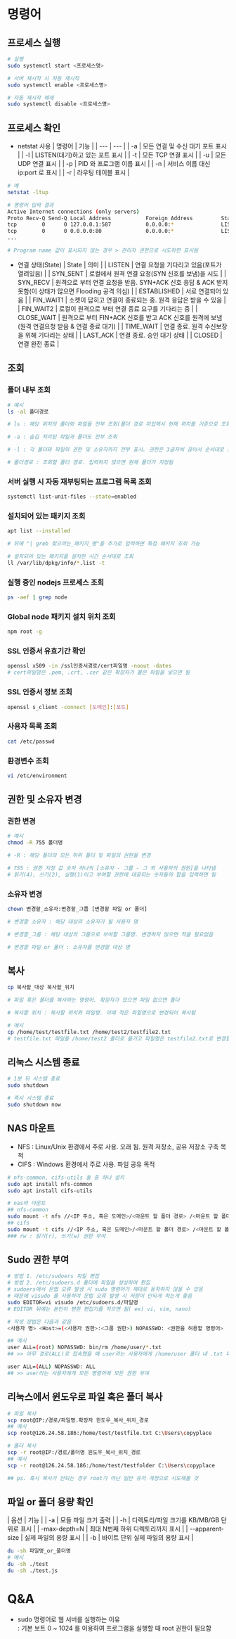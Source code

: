 # 명령어

## 프로세스 실행
```bash
# 실행
sudo systemctl start <프로세스명>

# 서버 재시작 시 자동 재시작
sudo systemctl enable <프로세스명>

# 자동 재시작 해제
sudo systemctl disable <프로세스명>
```

## 프로세스 확인
* netstat 사용
  | 명령어 | 기능 |
  | --- | --- |
  | -a | 모든 연결 및 수신 대기 포트 표시 |
  | -l | LISTEN(대기)하고 있는 포트 표시 |
  | -t | 모든 TCP 연결 표시 |
  | -u | 모든 UDP 연결 표시 |
  | -p | PID 와 프로그램 이름 표시 |
  | -n | 서비스 이름 대신 ip:port 로 표시 |
  | -r | 라우팅 테이블 표시 |
```bash
# 예
netstat -ltup 

# 명령어 입력 결과
Active Internet connections (only servers)
Proto Recv-Q Send-Q Local Address           Foreign Address         State       PID/Program name
tcp        0      0 127.0.0.1:587           0.0.0.0:*               LISTEN      28071/sendmail: MTA
tcp        0      0 0.0.0.0:80              0.0.0.0:*               LISTEN      1255/nginx: master
...

# Program name 값이 표시되지 않는 경우 > 관리자 권한으로 시도하면 표시됨
```
* 연결 상태(State)
  | State | 의미 |
  | LISTEN | 연결 요청을 기다리고 있음(포트가 열려있음) |
  | SYN_SENT | 로컬에서 원격 연결 요청(SYN 신호를 보냄)을 시도 |
  | SYN_RECV | 원격으로 부터 연결 요청을 받음. SYN+ACK 신호 응답 & ACK 받지 못함(이 상태가 많으면 Flooding 공격 의심) |
  | ESTABLISHED | 서로 연결되어 있음 |
  | FIN_WAIT1 | 소켓이 답히고 연결이 종료되는 중. 원격 응답은 받을 수 있음 |
  | FIN_WAIT2 | 로컬이 원격으로 부터 연결 종료 요구를 기다리는 중 |
  | CLOSE_WAIT | 원격으로 부터 FIN+ACK 신호를 받고 ACK 신호를 원격에 보냄(원격 연결요청 받음 & 연결 종료 대기) |
  | TIME_WAIT | 연결 종료. 원격 수신보장을 위해 기다리는 상태 |
  | LAST_ACK | 연결 종료. 승인 대기 상태 |
  | CLOSED | 연결 완전 종료 |

## 조회

### 폴더 내부 조회
```bash
# 예시
ls -al 폴더경로

# ls : 해당 위치의 폴더와 파일들 전부 조회(폴더 경로 미입력시 현재 위치를 기준으로 조회)

# -a : 숨김 처리된 파일과 폴더도 전부 조회

# -l : 각 폴더와 파일의 권한 및 소유자까지 전부 표시. 권한은 3글자씩 끊어서 순서대로 소유자 - 그룹 - 그 외 사용자의 권한을 나타냄, 각 글자는 읽기(r), 쓰기(w), 실행(x) 권한을 의미

# 폴더경로 : 조회할 폴더 경로. 입력하지 않으면 현재 폴더가 지정됨
```

### 서버 실행 시 자동 재부팅되는 프로그램 목록 조회
```bash
systemctl list-unit-files --state=enabled
```

### 설치되어 있는 패키지 조회
```bash
apt list --installed

# 뒤에 "| greb 찾으려는_패키지_명"을 추가로 입력하면 특정 패키지 조회 가능

# 설치되어 있는 패키지를 설치한 시간 순서대로 조회
ll /var/lib/dpkg/info/*.list -t 
```

### 실행 중인 nodejs 프로세스 조회
```bash
ps -aef | grep node
```

### Global node 패키지 설치 위치 조회
```bash
npm root -g
```

### SSL 인증서 유효기간 확인
```bash
openssl x509 -in /ssl인증서경로/cert파일명 -noout -dates
# cert파일명은 .pem, .crt, .cer 같은 확장자가 붙은 파일을 넣으면 됨
```

### SSL 인증서 정보 조회
```bash
openssl s_client -connect [도메인]:[포트]
```

### 사용자 목록 조회
```bash
cat /etc/passwd
```

### 환경변수 조회
```bash
vi /etc/environment
```

## 권한 및 소유자 변경
### 권한 변경
```bash
# 예시
chmod -R 755 폴더명

# -R : 해당 폴더의 모든 하위 폴더 및 파일의 권한을 변경

# 755 : 권한 지정 값 숫자 하나씩 [소유자 - 그룹 - 그 외 사용자의 권한]을 나타냄
# 읽기(4), 쓰기(2), 실행(1)이고 부여할 권한에 대응되는 숫자들의 합을 입력하면 됨
```

### 소유자 변경
```bash
chown 변경할_소유자:변경할_그룹 [변경할 파일 or 폴더]

# 변경할 소유자 : 해당 대상의 소유자가 될 사용자 명

# 변경할_그룹 : 해당 대상의 그룹으로 부여할 그룹명. 변경하지 않으면 적을 필요없음

# 변경할 파일 or 폴더 : 소유자를 변경할 대상 명
```

## 복사
```bash
cp 복사할_대상 복사할_위치

# 파일 혹은 폴더를 복사하는 명령어. 확장자가 있으면 파일 없으면 폴더

# 복사할 위치 : 복사할 위치와 파일명. 이때 적은 파일명으로 변경되어 복사됨

# 예시
cp /home/test/testfile.txt /home/test2/testfile2.txt
# testfile.txt 파일을 /home/test2 폴더로 옮기고 파일명은 testfile2.txt로 변경함
```

## 리눅스 시스템 종료
```bash
# 1분 뒤 시스템 종료
sudo shutdown

# 즉시 시스템 종료
sudo shutdown now
```

## NAS 마운트
* NFS : Linux/Unix 환경에서 주로 사용. 오래 됨. 원격 저장소, 공유 저장소 구축 목적
* CIFS : Windows 환경에서 주로 사용. 파일 공유 목적
```bash
# nfs-common, cifs-utils 둘 중 하나 설치
sudo apt install nfs-common
sudo apt install cifs-utils

# nas와 마운트
## nfs-common
sudo mount -t nfs //<IP 주소, 혹은 도메인>/<마운트 할 폴더 경로> /<마운트 할 폴더 경로>
## cifs
sudo mount -t cifs //<IP 주소, 혹은 도메인>/<마운트 할 폴더 경로> /<마운트 할 폴더 경로> -o username=<아이디>,password=<비밀번호>,rw
### rw : 읽기(r), 쓰기(w) 권한 부여
```

## Sudo 권한 부여
```bash
# 방법 1. /etc/sudoers 파일 편집
# 방법 2. /etc/sudoers.d 폴더에 파일을 생성하여 편집
# sudoers에서 문법 오류 발생 시 sudo 명령어가 제대로 동작하지 않을 수 있음
# 때문에 visudo 를 사용하여 문법 오류 발생 시 저장이 안되게 하는게 좋음
sudo EDITOR=vi visudo /etc/sudoers.d/파일명
# EDITOR 뒤에는 본인이 편한 편집기를 적으면 됨( ex) vi, vim, nano)

# 작성 장법은 다음과 같음
<사용자 명> <Host>=(<사용자 권한>:<그룹 권한>) NOPASSWD: <권한을 허용할 명령어>

## 예시
user ALL=(root) NOPASSWD: bin/rm /home/user/*.txt
## >> 아무 경로(ALL)로 접속했을 때 user라는 사용자에게 /home/user 폴더 내 .txt 파일 삭제 명령에 대해 root 권한 부여. 명령어 사용 시 비밀번호 입력 필요없음(NOPASSWD)

user ALL=(ALL) NOPASSWD: ALL
## >> user라는 사용자에게 모든 명령어에 모든 권한 부여
```

## 리눅스에서 윈도우로 파일 혹은 폴더 복사
```bash
# 파일 복사
scp root@IP:/경로/파일명.확장자 윈도우_복사_위치_경로
## 예시
scp root@126.24.58.186:/home/test/testfile.txt C:\Users\copyplace

# 폴더 복사
scp -r root@IP:/경로/폴더명 윈도우_복사_위치_경로
## 예시
scp -r root@126.24.58.186:/home/test/testfolder C:\Users\copyplace

## ps. 혹시 복사가 안되는 경우 root가 아닌 일반 유저 계정으로 시도해볼 것
```

## 파일 or 폴더 용량 확인
  | 옵션 | 기능 |
  | -a | 모들 파일 크기 출력 |
  | -h | 디렉토리/파일 크기를 KB/MB/GB 단위로 표시 |
  | -max-depth=N | 최대 N번째 하위 디렉토리까지 표시 |
  | --apparent-size | 실제 파일의 용량 표시 |
  | -b | 바이트 단위 실제 파일의 용량 표시 |
```bash
du -sh 파일명_or_폴더명
# 예시
du -sh ./test
du -sh ./test.js
```

# Q&A
* sudo 명령어로 웹 서버를 실행하는 이유
<br>: 기본 보트 0 ~ 1024 를 이용하여 프로그램을 실행할 때 root 권한이 필요함